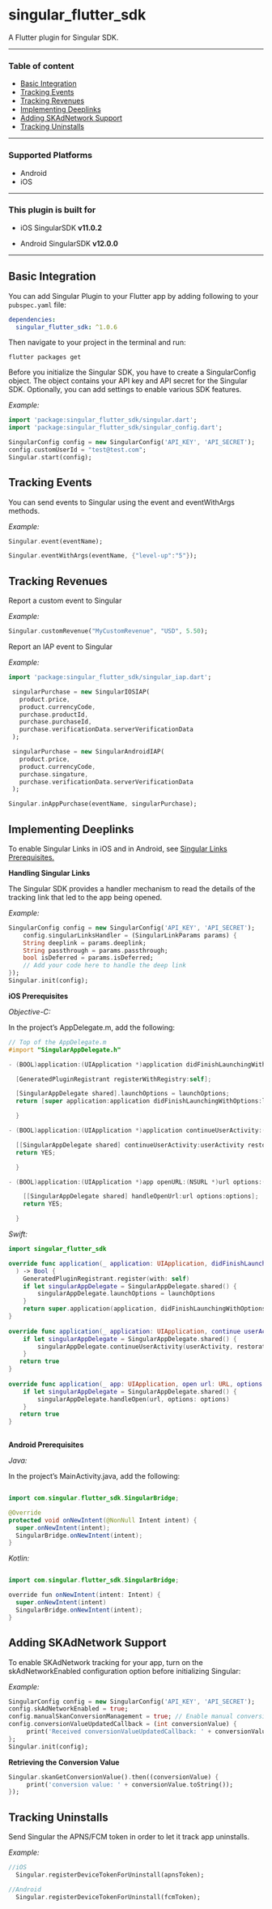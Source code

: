 
# singular_flutter_sdk

A Flutter plugin for Singular SDK.

---

### Table of content

- [Basic Integration](#basic-integration)
- [Tracking Events](#tracking-events)
- [Tracking Revenues](#tracking-revenues)
- [Implementing Deeplinks](#implementing-deeplinks)
- [Adding SKAdNetwork Support](#skadnetwork-support)
- [Tracking Uninstalls](#tracking-uninstalls)

---

### Supported Platforms

- Android
- iOS

---

### This plugin is built for

- iOS SingularSDK **v11.0.2**

- Android SingularSDK **v12.0.0**

---

## <a id="basic-integration"> Basic Integration 

You can add Singular Plugin to your Flutter app by adding following to your `pubspec.yaml` file:

```yaml
dependencies:
  singular_flutter_sdk: ^1.0.6
```

Then navigate to your project in the terminal and run:

```
flutter packages get
```

Before you initialize the Singular SDK, you have to create a SingularConfig object. The object contains your API key and API secret for the Singular SDK. Optionally, you can add settings to enable various SDK features.

*Example:*
```dart
import 'package:singular_flutter_sdk/singular.dart';
import 'package:singular_flutter_sdk/singular_config.dart';

SingularConfig config = new SingularConfig('API_KEY', 'API_SECRET');
config.customUserId = "test@test.com";
Singular.start(config);
```

## <a id="tracking-events"> Tracking Events

You can send events to Singular using the event and eventWithArgs methods.

*Example:*
```dart
Singular.event(eventName);

Singular.eventWithArgs(eventName, {"level-up":"5"});
```

## <a id="tracking-revenues">  Tracking Revenues

Report a custom event to Singular

*Example:*
```dart
Singular.customRevenue("MyCustomRevenue", "USD", 5.50);
```

Report an IAP event to Singular

*Example:*
```dart
import 'package:singular_flutter_sdk/singular_iap.dart';

 singularPurchase = new SingularIOSIAP(
   product.price,
   product.currencyCode,
   purchase.productId,
   purchase.purchaseId,
   purchase.verificationData.serverVerificationData
 );

 singularPurchase = new SingularAndroidIAP(
   product.price,
   product.currencyCode,
   purchase.singature,
   purchase.verificationData.serverVerificationData
 );

Singular.inAppPurchase(eventName, singularPurchase);

```

## <a id="implementing-deeplinks">  Implementing Deeplinks


To enable Singular Links in iOS and in Android, see [Singular Links Prerequisites.](https://support.singular.net/hc/en-us/articles/360031371451-Singular-Links-Prerequisites)


**Handling Singular Links**

The Singular SDK provides a handler mechanism to read the details of the tracking link that led to the app being opened.

*Example:*
```dart
SingularConfig config = new SingularConfig('API_KEY', 'API_SECRET');
    config.singularLinksHandler = (SingularLinkParams params) {
    String deeplink = params.deeplink;
    String passthrough = params.passthrough;
    bool isDeferred = params.isDeferred;
    // Add your code here to handle the deep link
});
Singular.init(config);
```
**iOS Prerequisites**

*Objective-C:*
  
In the project’s AppDelegate.m, add the following:

```objectivec
// Top of the AppDelegate.m
#import "SingularAppDelegate.h"

- (BOOL)application:(UIApplication *)application didFinishLaunchingWithOptions:(NSDictionary *)launchOptions {

  [GeneratedPluginRegistrant registerWithRegistry:self];

  [SingularAppDelegate shared].launchOptions = launchOptions;
  return [super application:application didFinishLaunchingWithOptions:launchOptions];

  }

- (BOOL)application:(UIApplication *)application continueUserActivity:(NSUserActivity *)userActivity restorationHandler:(void (^)(NSArray<id<UIUserActivityRestoring>> *restorableObjects))restorationHandler {

  [[SingularAppDelegate shared] continueUserActivity:userActivity restorationHandler:restorationHandler];
  return YES;

  }

- (BOOL)application:(UIApplication *)app openURL:(NSURL *)url options:(NSDictionary<UIApplicationOpenURLOptionsKey,id> *)options {

    [[SingularAppDelegate shared] handleOpenUrl:url options:options];
    return YES;

  }
```
  
*Swift:*
```swift  
import singular_flutter_sdk

override func application(_ application: UIApplication, didFinishLaunchingWithOptions launchOptions: [UIApplication.LaunchOptionsKey: Any]?
  ) -> Bool {
    GeneratedPluginRegistrant.register(with: self)
    if let singularAppDelegate = SingularAppDelegate.shared() {
        singularAppDelegate.launchOptions = launchOptions
    }
    return super.application(application, didFinishLaunchingWithOptions: launchOptions)
}
    
override func application(_ application: UIApplication, continue userActivity: NSUserActivity, restorationHandler: @escaping ([UIUserActivityRestoring]?) -> Void) -> Bool {
    if let singularAppDelegate = SingularAppDelegate.shared() {
        singularAppDelegate.continueUserActivity(userActivity, restorationHandler: nil)
    }
   return true
}
    
override func application(_ app: UIApplication, open url: URL, options: [UIApplication.OpenURLOptionsKey : Any] = [:]) -> Bool {
    if let singularAppDelegate = SingularAppDelegate.shared() {
        singularAppDelegate.handleOpen(url, options: options)
    }
   return true
}
    
```
  
**Android Prerequisites**

*Java:*  
  
In the project’s MainActivity.java, add the following:

```java

import com.singular.flutter_sdk.SingularBridge;

@Override
protected void onNewIntent(@NonNull Intent intent) {
  super.onNewIntent(intent);
  SingularBridge.onNewIntent(intent);
}
```
 
*Kotlin:*
  
```java

import com.singular.flutter_sdk.SingularBridge;

override fun onNewIntent(intent: Intent) {
  super.onNewIntent(intent)
  SingularBridge.onNewIntent(intent);
}
```


## <a id="skadnetwork-support">  Adding SKAdNetwork Support

To enable SKAdNetwork tracking for your app, turn on the skAdNetworkEnabled configuration option before initializing Singular:

*Example:*
```dart
SingularConfig config = new SingularConfig('API_KEY', 'API_SECRET');
config.skAdNetworkEnabled = true;
config.manualSkanConversionManagement = true; // Enable manual conversion value updates
config.conversionValueUpdatedCallback = (int conversionValue) {
     print('Received conversionValueUpdatedCallback: ' + conversionValue.toString());
};
Singular.init(config);
```

**Retrieving the Conversion Value**

```dart
Singular.skanGetConversionValue().then((conversionValue) {
     print('conversion value: ' + conversionValue.toString());
});
```

## <a id="tracking-uninstalls"> Tracking Uninstalls

Send Singular the APNS/FCM token in order to let it track app uninstalls.

*Example:*
```dart
//iOS
  Singular.registerDeviceTokenForUninstall(apnsToken);

//Android
  Singular.registerDeviceTokenForUninstall(fcmToken);
```
